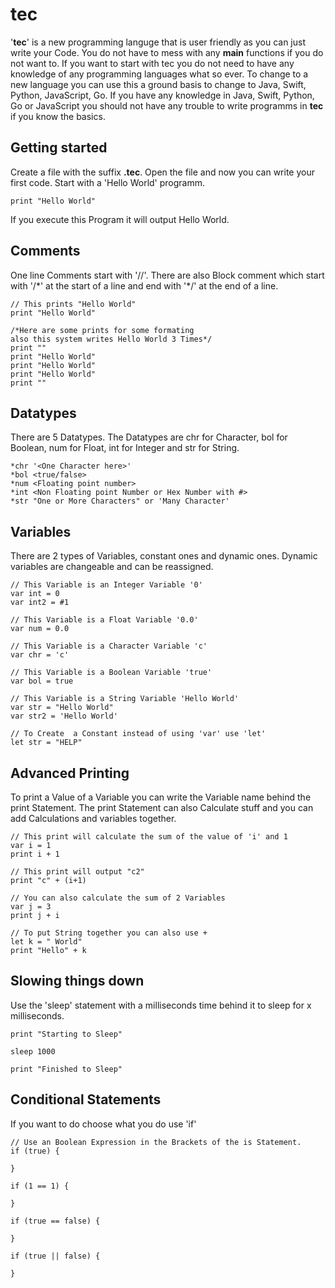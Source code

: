 # tec
'**tec**' is a new programming languge that is user friendly as you can just write your Code. You do not have to mess with any **main** functions if you do not want to. If you want to start with tec you do not need to have any knowledge of any programming languages what so ever.
To change to a new language you can use this a ground basis to change to Java, Swift, Python, JavaScript, Go. If you have any knowledge in Java, Swift, Python, Go or JavaScript you should not have any trouble to write programms in **tec** if you know the basics.

## Getting started
Create a file with the suffix **.tec**. Open the file and now you can write your first code. Start with a 'Hello World' programm.
```
print "Hello World"
```
If you execute this Program it will output Hello World.

## Comments
One line Comments start with '//'. There are also Block comment which start with '/\*' at the start of a line and end with '\*/' at the end of a line.
```
// This prints "Hello World"
print "Hello World"

/*Here are some prints for some formating
also this system writes Hello World 3 Times*/
print ""
print "Hello World"
print "Hello World"
print "Hello World"
print ""
```

## Datatypes
There are 5 Datatypes. The Datatypes are chr for Character, bol for Boolean, num for Float, int for Integer and str for String.
```
*chr '<One Character here>'
*bol <true/false>
*num <Floating point number>
*int <Non Floating point Number or Hex Number with #>
*str "One or More Characters" or 'Many Character'
```

## Variables
There are 2 types of Variables, constant ones and dynamic ones. Dynamic variables are changeable and can be reassigned.
```
// This Variable is an Integer Variable '0'
var int = 0
var int2 = #1

// This Variable is a Float Variable '0.0'
var num = 0.0

// This Variable is a Character Variable 'c'
var chr = 'c'

// This Variable is a Boolean Variable 'true'
var bol = true

// This Variable is a String Variable 'Hello World'
var str = "Hello World"
var str2 = 'Hello World'

// To Create  a Constant instead of using 'var' use 'let'
let str = "HELP"
```

## Advanced Printing
To print a Value of a Variable you can write the Variable name behind the print Statement. The print Statement can also Calculate stuff and you can add Calculations and variables together.
```
// This print will calculate the sum of the value of 'i' and 1
var i = 1
print i + 1

// This print will output "c2"
print "c" + (i+1)

// You can also calculate the sum of 2 Variables
var j = 3
print j + i

// To put String together you can also use +
let k = " World"
print "Hello" + k 
```

## Slowing things down
Use the 'sleep' statement with a milliseconds time behind it to sleep for x milliseconds.
```
print "Starting to Sleep"

sleep 1000

print "Finished to Sleep"
```

## Conditional Statements
If you want to do choose what you do use 'if'
```
// Use an Boolean Expression in the Brackets of the is Statement.
if (true) {

}

if (1 == 1) {

}

if (true == false) {

}

if (true || false) {

}
```